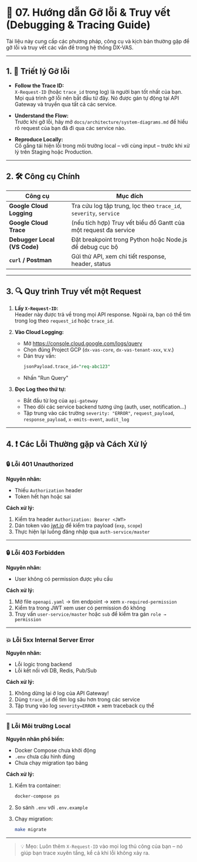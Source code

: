 # 🐞 07. Hướng dẫn Gỡ lỗi & Truy vết (Debugging & Tracing Guide)

Tài liệu này cung cấp các phương pháp, công cụ và kịch bản thường gặp để gỡ lỗi và truy vết các vấn đề trong hệ thống DX-VAS.

---

## 1. 🧠 Triết lý Gỡ lỗi

- **Follow the Trace ID:**  
  `X-Request-ID` (hoặc `trace_id` trong log) là người bạn tốt nhất của bạn. Mọi quá trình gỡ lỗi nên bắt đầu từ đây. Nó được gán tự động tại API Gateway và truyền qua tất cả các service.

- **Understand the Flow:**  
  Trước khi gỡ lỗi, hãy mở `docs/architecture/system-diagrams.md` để hiểu rõ request của bạn đã đi qua các service nào.

- **Reproduce Locally:**  
  Cố gắng tái hiện lỗi trong môi trường local – với cùng input – trước khi xử lý trên Staging hoặc Production.

---

## 2. 🛠️ Công cụ Chính

| Công cụ                 | Mục đích                                                         |
|-------------------------|------------------------------------------------------------------|
| **Google Cloud Logging** | Tra cứu log tập trung, lọc theo `trace_id`, `severity`, `service` |
| **Google Cloud Trace**   | (nếu tích hợp) Truy vết biểu đồ Gantt của một request đa service |
| **Debugger Local (VS Code)** | Đặt breakpoint trong Python hoặc Node.js để debug cục bộ |
| **`curl` / Postman**     | Gửi thử API, xem chi tiết response, header, status              |

---

## 3. 🔍 Quy trình Truy vết một Request

1. **Lấy `X-Request-ID`:**  
   Header này được trả về trong mọi API response. Ngoài ra, bạn có thể tìm trong log theo `request_id` hoặc `trace_id`.

2. **Vào Cloud Logging:**
   - Mở https://console.cloud.google.com/logs/query
   - Chọn đúng Project GCP (`dx-vas-core`, `dx-vas-tenant-xxx`, v.v.)
   - Dán truy vấn:
     ```sql
     jsonPayload.trace_id="req-abc123"
     ```
   - Nhấn "Run Query"

3. **Đọc Log theo thứ tự:**
   - Bắt đầu từ log của `api-gateway`
   - Theo dõi các service backend tương ứng (auth, user, notification…)
   - Tập trung vào các trường `severity: "ERROR"`, `request_payload`, `response_payload`, `x-emits-event`, `audit_log`

---

## 4. ❗ Các Lỗi Thường gặp và Cách Xử lý

### 🔒 Lỗi 401 Unauthorized

**Nguyên nhân:**
- Thiếu `Authorization` header
- Token hết hạn hoặc sai

**Cách xử lý:**
1. Kiểm tra header `Authorization: Bearer <JWT>`
2. Dán token vào [jwt.io](https://jwt.io) để kiểm tra payload (`exp`, `scope`)
3. Thực hiện lại luồng đăng nhập qua `auth-service/master`

---

### 🔒 Lỗi 403 Forbidden

**Nguyên nhân:**
- User không có permission được yêu cầu

**Cách xử lý:**
1. Mở file `openapi.yaml` → tìm endpoint → xem `x-required-permission`
2. Kiểm tra trong JWT xem user có permission đó không
3. Truy vấn `user-service/master` hoặc `sub` để kiểm tra gán `role → permission`

---

### 💥 Lỗi 5xx Internal Server Error

**Nguyên nhân:**
- Lỗi logic trong backend
- Lỗi kết nối với DB, Redis, Pub/Sub

**Cách xử lý:**
1. Không dừng lại ở log của API Gateway!
2. Dùng `trace_id` để tìm log sâu hơn trong các service
3. Tập trung vào log `severity=ERROR` + xem traceback cụ thể

---

### 🧪 Lỗi Môi trường Local

**Nguyên nhân phổ biến:**
- Docker Compose chưa khởi động
- `.env` chưa cấu hình đúng
- Chưa chạy migration tạo bảng

**Cách xử lý:**
1. Kiểm tra container:
   ```bash
   docker-compose ps
   ```

2. So sánh `.env` với `.env.example`
3. Chạy migration:
   ```bash
   make migrate
   ```
---

> 💡 Mẹo: Luôn thêm `X-Request-ID` vào mọi log thủ công của bạn – nó giúp bạn trace xuyên tầng, kể cả khi lỗi không xảy ra.
